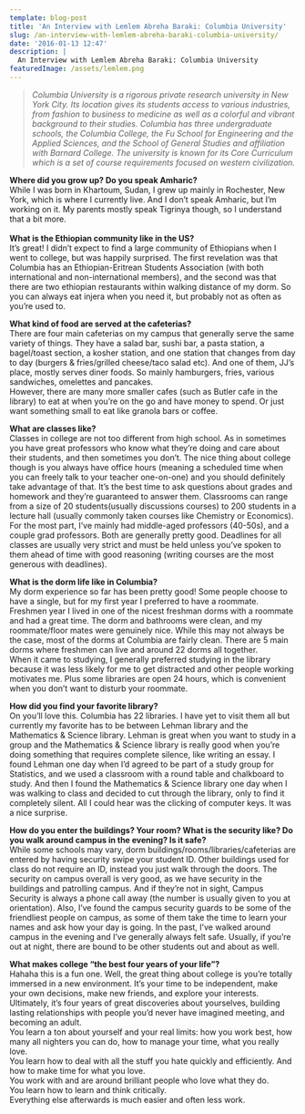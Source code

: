 ```yaml
---
template: blog-post
title: 'An Interview with Lemlem Abreha Baraki: Columbia University'
slug: /an-interview-with-lemlem-abreha-baraki-columbia-university/
date: '2016-01-13 12:47'
description: |
  An Interview with Lemlem Abreha Baraki: Columbia University
featuredImage: /assets/lemlem.png
---
```



> *Columbia University is a rigorous private research university in New York City. Its location gives its students access to various industries, from fashion to business to medicine as well as a colorful and vibrant background to their studies. Columbia has three undergraduate schools, the Columbia College, the Fu School for Engineering and the Applied Sciences, and the School of General Studies and affiliation with Barnard College. The university is known for its Core Curriculum which is a set of course requirements focused on western civilization.*

**Where did you grow up? Do you speak Amharic?**\
While I was born in Khartoum, Sudan, I grew up mainly in Rochester, New York, which is where I currently live. And I don’t speak Amharic, but I’m working on it. My parents mostly speak Tigrinya though, so I understand that a bit more.\
**\
What is the Ethiopian community like in the US?**\
It’s great! I didn’t expect to find a large community of Ethiopians when I went to college, but was happily surprised. The first revelation was that Columbia has an Ethiopian-Eritrean Students Association (with both international and non-international members), and the second was that there are two ethiopian restaurants within walking distance of my dorm. So you can always eat injera when you need it, but probably not as often as you’re used to.

**What kind of food are served at the cafeterias?**\
There are four main cafeterias on my campus that generally serve the same variety of things. They have a salad bar, sushi bar, a pasta station, a bagel/toast section, a kosher station, and one station that changes from day to day (burgers & fries/grilled cheese/taco salad etc). And one of them, JJ’s place, mostly serves diner foods. So mainly hamburgers, fries, various sandwiches, omelettes and pancakes.\
However, there are many more smaller cafes (such as Butler cafe in the library) to eat at when you’re on the go and have money to spend. Or just want something small to eat like granola bars or coffee.

**What are classes like?**\
Classes in college are not too different from high school. As in sometimes you have great professors who know what they’re doing and care about their students, and then sometimes you don’t. The nice thing about college though is you always have office hours (meaning a scheduled time when you can freely talk to your teacher one-on-one) and you should definitely take advantage of that. It’s the best time to ask questions about grades and homework and they’re guaranteed to answer them. Classrooms can range from a size of 20 students(usually discussions courses) to 200 students in a lecture hall (usually commonly taken courses like Chemistry or Economics). For the most part, I’ve mainly had middle-aged professors (40-50s), and a couple grad professors. Both are generally pretty good. Deadlines for all classes are usually very strict and must be held unless you’ve spoken to them ahead of time with good reasoning (writing courses are the most generous with deadlines).

**What is the dorm life like in Columbia?**\
My dorm experience so far has been pretty good! Some people choose to have a single, but for my first year I preferred to have a roommate. Freshmen year I lived in one of the nicest freshman dorms with a roommate and had a great time. The dorm and bathrooms were clean, and my roommate/floor mates were genuinely nice. While this may not always be the case, most of the dorms at Columbia are fairly clean. There are 5 main dorms where freshmen can live and around 22 dorms all together.\
When it came to studying, I generally preferred studying in the library because it was less likely for me to get distracted and other people working motivates me. Plus some libraries are open 24 hours, which is convenient when you don’t want to disturb your roommate.

**How did you find your favorite library?**\
On you’ll love this. Columbia has 22 libraries. I have yet to visit them all but currently my favorite has to be between Lehman library and the Mathematics & Science library. Lehman is great when you want to study in a group and the Mathematics & Science library is really good when you’re doing something that requires complete silence, like writing an essay. I found Lehman one day when I’d agreed to be part of a study group for Statistics, and we used a classroom with a round table and chalkboard to study. And then I found the Mathematics & Science library one day when I was walking to class and decided to cut through the library, only to find it completely silent. All I could hear was the clicking of computer keys. It was a nice surprise.

**How do you enter the buildings? Your room? What is the security like? Do you walk around campus in the evening? Is it safe?**\
While some schools may vary, dorm buildings/rooms/libraries/cafeterias are entered by having security swipe your student ID. Other buildings used for class do not require an ID, instead you just walk through the doors. The security on campus overall is very good, as we have security in the buildings and patrolling campus. And if they’re not in sight, Campus Security is always a phone call away (the number is usually given to you at orientation). Also, I’ve found the campus security guards to be some of the friendliest people on campus, as some of them take the time to learn your names and ask how your day is going. In the past, I’ve walked around campus in the evening and I’ve generally always felt safe. Usually, if you’re out at night, there are bound to be other students out and about as well.

**What makes college “the best four years of your life”?**\
Hahaha this is a fun one. Well, the great thing about college is you’re totally immersed in a new environment. It’s your time to be independent, make your own decisions, make new friends, and explore your interests. Ultimately, it’s four years of great discoveries about yourselves, building lasting relationships with people you’d never have imagined meeting, and becoming an adult.\
You learn a ton about yourself and your real limits: how you work best, how many all nighters you can do, how to manage your time, what you really love.\
You learn how to deal with all the stuff you hate quickly and efficiently. And how to make time for what you love.\
You work with and are around brilliant people who love what they do.\
You learn how to learn and think critically.\
Everything else afterwards is much easier and often less work.
